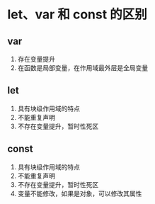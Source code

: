 # let、var 和 const 的区别

## var

1. 存在变量提升
2. 在函数是局部变量，在作用域最外层是全局变量

## let

1. 具有块级作用域的特点
2. 不能重复声明
3. 不存在变量提升，暂时性死区

## const

1. 具有块级作用域的特点
2. 不能重复声明
3. 不存在变量提升，暂时性死区
4. 变量不能修改，如果是对象，可以修改其属性
